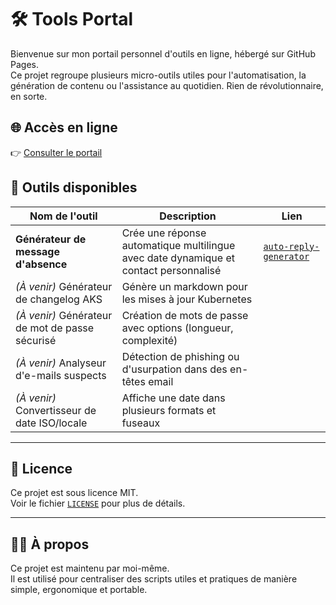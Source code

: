 # 🛠️ Tools Portal

Bienvenue sur mon portail personnel d'outils en ligne, hébergé sur GitHub Pages.  
Ce projet regroupe plusieurs micro-outils utiles pour l'automatisation, la génération de contenu ou l'assistance au quotidien.
Rien de révolutionnaire, en sorte.

## 🌐 Accès en ligne

👉 [Consulter le portail](https://yilas.github.io/toolbox/)

## 🧩 Outils disponibles

| Nom de l'outil                                  | Description                                                                          | Lien                                                      |
| ----------------------------------------------- | ------------------------------------------------------------------------------------ | --------------------------------------------------------- |
| **Générateur de message d'absence**             | Crée une réponse automatique multilingue avec date dynamique et contact personnalisé | [`auto-reply-generator`](tools/auto-reply-generator.html) |
| _(À venir)_ Générateur de changelog AKS         | Génère un markdown pour les mises à jour Kubernetes                                  |                                                           |
| _(À venir)_ Générateur de mot de passe sécurisé | Création de mots de passe avec options (longueur, complexité)                        |                                                           |
| _(À venir)_ Analyseur d'e-mails suspects        | Détection de phishing ou d'usurpation dans des en-têtes email                        |                                                           |
| _(À venir)_ Convertisseur de date ISO/locale    | Affiche une date dans plusieurs formats et fuseaux                                   |                                                           |

---

## 📄 Licence

Ce projet est sous licence MIT.  
Voir le fichier [`LICENSE`](LICENSE) pour plus de détails.

---

## 🙋‍♂️ À propos

Ce projet est maintenu par moi-même.  
Il est utilisé pour centraliser des scripts utiles et pratiques de manière simple, ergonomique et portable.
